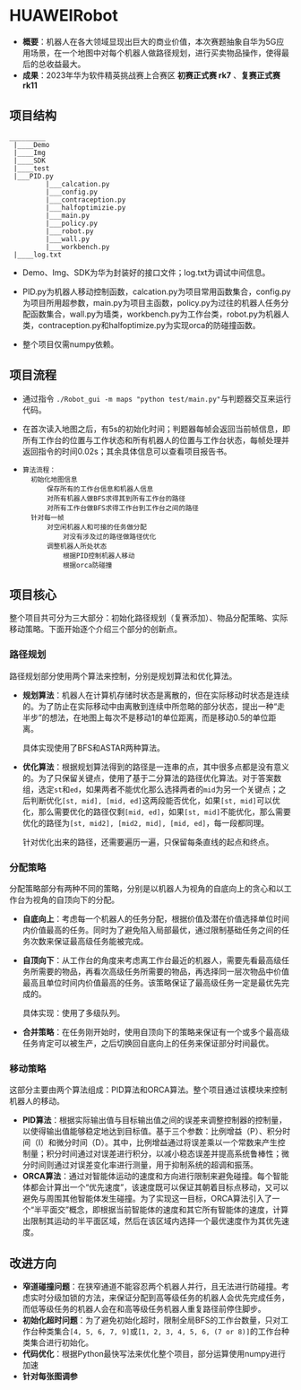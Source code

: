 # HUAWEIRobot

- **概要**：机器人在各大领域显现出巨大的商业价值，本次赛题抽象自华为5G应用场景，在一个地图中对每个机器人做路径规划，进行买卖物品操作，使得最后的总收益最大。
- **成果**：2023年华为软件精英挑战赛上合赛区 **初赛正式赛 rk7** 、**复赛正式赛 rk11**

## 项目结构

```
_________
 |____Demo
 |____Img
 |____SDK
 |____test
 |___PID.py
 	     |___calcation.py
 	     |___config.py
 	     |___contraception.py
 	     |___halfoptimizie.py
 	     |___main.py
 	     |___policy.py
 	     |___robot.py
 	     |___wall.py
 	     |___workbench.py
 |____log.txt
```

- Demo、Img、SDK为华为封装好的接口文件；log.txt为调试中间信息。

- PID.py为机器人移动控制函数，calcation.py为项目常用函数集合，config.py为项目所用超参数，main.py为项目主函数，policy.py为过往的机器人任务分配函数集合，wall.py为墙类，workbench.py为工作台类，robot.py为机器人类，contraception.py和halfoptimize.py为实现orca的防碰撞函数。
- 整个项目仅需numpy依赖。

## 项目流程

- 通过指令 `./Robot_gui -m maps "python test/main.py"`与判题器交互来运行代码。

- 在首次读入地图之后，有5s的初始化时间；判题器每帧会返回当前帧信息，即所有工作台的位置与工作状态和所有机器人的位置与工作台状态，每帧处理并返回指令的时间0.02s；其余具体信息可以查看项目报告书。

- ```
  算法流程：
  	初始化地图信息
  		保存所有的工作台信息和机器人信息
  		对所有机器人做BFS求得其到所有工作台的路径
  		对所有工作台做BFS求得工作台到工作台之间的路径
  	针对每一帧
  		对空闲机器人和可接的任务做分配
  			对没有涉及过的路径做路径优化
  		调整机器人所处状态
  			根据PID控制机器人移动
  			根据orca防碰撞
  ```

## 项目核心

整个项目共可分为三大部分：初始化路径规划（复赛添加）、物品分配策略、实际移动策略。下面开始逐个介绍三个部分的创新点。

### 路径规划

路径规划部分使用两个算法来控制，分别是规划算法和优化算法。

- **规划算法**：机器人在计算机存储时状态是离散的，但在实际移动时状态是连续的。为了防止在实际移动中由离散到连续中所忽略的部分状态，提出一种“走半步”的想法，在地图上每次不是移动1的单位距离，而是移动0.5的单位距离。

  具体实现使用了BFS和ASTAR两种算法。

- **优化算法**：根据规划算法得到的路径是一连串的点，其中很多点都是没有意义的。为了只保留关键点，使用了基于二分算法的路径优化算法。对于答案数组，选定`st`和`ed`，如果两者不能优化那么选择两者的`mid`为另一个关键点；之后判断优化`[st, mid], [mid, ed]`这两段能否优化，如果`[st, mid]`可以优化，那么需要优化的路径仅剩`[mid, ed]`，如果`[st, mid]`不能优化，那么需要优化的路径为`[st, mid2], [mid2, mid], [mid, ed]`，每一段都同理。

  针对优化出来的路径，还需要遍历一遍，只保留每条直线的起点和终点。

### 分配策略

分配策略部分有两种不同的策略，分别是以机器人为视角的自底向上的贪心和以工作台为视角的自顶向下的分配。

- **自底向上**：考虑每一个机器人的任务分配，根据价值及潜在价值选择单位时间内价值最高的任务。同时为了避免陷入局部最优，通过限制基础任务之间的任务次数来保证最高级任务能被完成。

- **自顶向下**：从工作台的角度来考虑离工作台最近的机器人，需要先看最高级任务所需要的物品，再看次高级任务所需要的物品，再选择同一层次物品中价值最高且单位时间内价值最高的任务。该策略保证了最高级任务一定是最优先完成的。

  具体实现：使用了多级队列。

- **合并策略**：在任务刚开始时，使用自顶向下的策略来保证有一个或多个最高级任务肯定可以被生产，之后切换回自底向上的任务来保证部分时间最优。

### 移动策略

这部分主要由两个算法组成：PID算法和ORCA算法。整个项目通过该模块来控制机器人的移动。

- **PID算法**：根据实际输出值与目标输出值之间的误差来调整控制器的控制量，以使得输出值能够稳定地达到目标值。基于三个参数：比例增益（P）、积分时间（I）和微分时间（D）。其中，比例增益通过将误差乘以一个常数来产生控制量；积分时间通过对误差进行积分，以减小稳态误差并提高系统鲁棒性；微分时间则通过对误差变化率进行测量，用于抑制系统的超调和振荡。
- **ORCA算法**：通过对智能体运动的速度和方向进行限制来避免碰撞。每个智能体都会计算出一个“优先速度”，该速度既可以保证其朝着目标点移动，又可以避免与周围其他智能体发生碰撞。为了实现这一目标，ORCA算法引入了一个“半平面交”概念，即根据当前智能体的速度和其它所有智能体的速度，计算出限制其运动的半平面区域，然后在该区域内选择一个最优速度作为其优先速度。

## 改进方向

- **窄道碰撞问题**：在狭窄通道不能容忍两个机器人并行，且无法进行防碰撞。考虑实时分级加锁的方法，来保证分配到高等级任务的机器人会优先完成任务，而低等级任务的机器人会在和高等级任务机器人重复路径前停住脚步。
- **初始化超时问题**：为了避免初始化超时，限制全局BFS的工作台数量，只对工作台种类集合`[4, 5, 6, 7, 9]`或`[1, 2, 3, 4, 5, 6, (7 or 8)]`的工作台种类集合进行初始化。
- **代码优化**：根据Python最快写法来优化整个项目，部分运算使用numpy进行加速
- **针对每张图调参**
